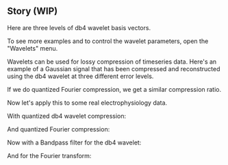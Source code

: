 ## Story (WIP)

Here are three levels of db4 wavelet basis vectors.

<div class="wavelet-basis-plot" wavelet_name="db4" levels="0,1,3" num_samples="1024"></div>

To see more examples and to control the wavelet parameters, open the "Wavelets" menu.

Wavelets can be used for lossy compression of timeseries data. Here's an example of a Gaussian signal that has been compressed and reconstructed using the db4 wavelet at three different error levels.

<div class="compression-plot" wavelet_name="db4" num_samples="1024" signal_type="gaussian_noise" nrmses="0.1,0.3,0.6"></div>

If we do quantized Fourier compression, we get a similar compression ratio.

<div class="compression-plot" wavelet_name="fourier" num_samples="1024" signal_type="gaussian_noise" nrmses="0.6" transform="fourier"></div>

Now let's apply this to some real electrophysiology data.

With quantized db4 wavelet compression:

<div class="compression-plot" wavelet_name="db4" num_samples="1024" signal_type="real_ephys_1" nrmses="0.1,0.3,0.6"></div>

And quantized Fourier compression:

<div class="compression-plot" wavelet_name="fourier" num_samples="1024" signal_type="real_ephys_1" nrmses="0.6" transform="fourier"></div>

Now with a Bandpass filter for the db4 wavelet:

<div class="compression-plot" wavelet_name="db4" num_samples="1024" signal_type="real_ephys_1" nrmses="0.6" filt_lowcut="300" filt_highcut="6000"></div>

And for the Fourier transform:

<div class="compression-plot" wavelet_name="fourier" num_samples="1024" signal_type="real_ephys_1" nrmses="0.6" transform="fourier" filt_lowcut="300" filt_highcut="6000"></div>